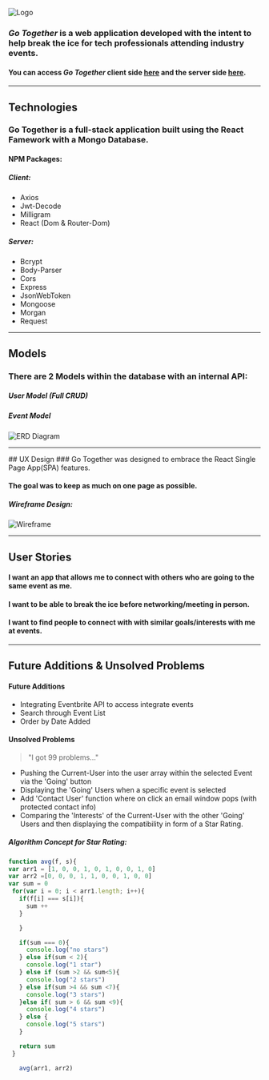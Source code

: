  ![Logo](go-together/public/logo.png)

 ### *Go Together* is a web application developed with the intent to help break the ice for tech professionals attending industry events.

#### You can access *Go Together* client side [here](https://gotogether-client.herokuapp.com/) and the server side [here](https://gotogether-server.herokuapp.com/).

<hr>

## Technologies

### Go Together is a full-stack application built using the React Famework with a Mongo Database.

#### NPM Packages:

##### Client:  
*  Axios  
*  Jwt-Decode  
*  Milligram
*  React (Dom & Router-Dom)

##### Server:  

*  Bcrypt
*  Body-Parser
*  Cors
*  Express
*  JsonWebToken
*  Mongoose
*  Morgan
*  Request


<hr>

## Models

### There are 2 Models within the database with an internal API:

##### User Model (Full CRUD)
##### Event Model  

![ERD Diagram](/Users/dearman/Desktop/project_4/go-together/public/erd.png)

<hr>
##  UX Design
###  Go Together was designed to embrace the React Single Page App(SPA) features.

#### The goal was to keep as much on one page as possible.

##### Wireframe Design:

![Wireframe](/Users/dearman/Desktop/project_4/go-together/public/wireframe.png)

<hr>

## User Stories

#### I want an app that allows me to connect with others who are going to the same event as me.

#### I want to be able to break the ice before networking/meeting in person.

#### I want to find people to connect with with similar goals/interests with me at events.


<hr>

## Future Additions & Unsolved Problems

#### Future Additions
* Integrating Eventbrite API to access integrate events
* Search through Event List
* Order by Date Added


#### Unsolved Problems
>"I got 99 problems..."

* Pushing the Current-User into the user array within the selected Event via the 'Going' button
* Displaying the 'Going' Users when a specific event is selected
* Add 'Contact User' function where on click an email window pops (with protected contact info)
* Comparing the 'Interests' of the Current-User with the other 'Going' Users and then displaying the compatibility in form of a Star Rating.

##### Algorithm Concept for Star Rating:
 ```javascript
function avg(f, s){
var arr1 = [1, 0, 0, 1, 0, 1, 0, 0, 1, 0]
var arr2 =[0, 0, 0, 1, 1, 0, 0, 1, 0, 0]
var sum = 0
  for(var i = 0; i < arr1.length; i++){
    if(f[i] === s[i]){
      sum ++
    }

    }

    if(sum === 0){
      console.log("no stars")
    } else if(sum < 2){
      console.log("1 star")
    } else if (sum >2 && sum<5){
      console.log("2 stars")
    } else if(sum >4 && sum <7){
      console.log("3 stars")
    }else if( sum > 6 && sum <9){
      console.log("4 stars")
    } else {
      console.log("5 stars")
    }

    return sum
  }

	avg(arr1, arr2)
